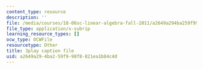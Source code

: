 ```yaml
---
content_type: resource
description: ''
file: /media/courses/18-06sc-linear-algebra-fall-2011/a2649a294ba259f998f8821ea1b84c4d_rMv2rDiOTsI.vtt
file_type: application/x-subrip
learning_resource_types: []
ocw_type: OCWFile
resourcetype: Other
title: 3play caption file
uid: a2649a29-4ba2-59f9-98f8-821ea1b84c4d
---
```

